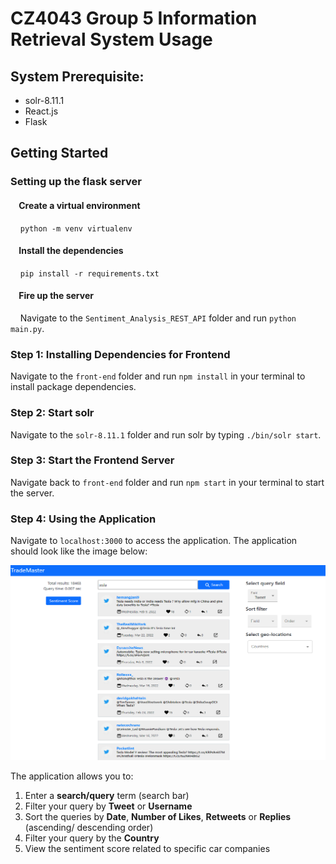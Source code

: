 # CZ4043 Group 5 Information Retrieval System Usage 

## System Prerequisite:
* solr-8.11.1
* React.js
* Flask

## Getting Started 

### Setting up the flask server
####  &nbsp;&nbsp;&nbsp;&nbsp;Create a virtual environment
&nbsp;&nbsp;&nbsp;&nbsp;`python -m venv virtualenv`

#### &nbsp;&nbsp;&nbsp;&nbsp;Install the dependencies
&nbsp;&nbsp;&nbsp;&nbsp;`pip install -r requirements.txt`

#### &nbsp;&nbsp;&nbsp;&nbsp;Fire up the server
&nbsp;&nbsp;&nbsp;&nbsp;Navigate to the `Sentiment_Analysis_REST_API` folder and run `python main.py`.

### Step 1: Installing Dependencies for Frontend
Navigate to the `front-end` folder and run `npm install` in your terminal to install package dependencies.

### Step 2: Start solr
Navigate to the `solr-8.11.1` folder and run solr by typing `./bin/solr start`.

### Step 3: Start the Frontend Server 
Navigate back to `front-end` folder and run `npm start` in your terminal to start the server.

### Step 4: Using the Application
Navigate to `localhost:3000` to access the application. The application should look like the image below:

![Image of Application](https://github.com/kirath2205/Information-Retrieval/blob/main/assets/frontend_ss.png)

The application allows you to:
1. Enter a **search/query** term (search bar)
2. Filter your query by **Tweet** or **Username**
3. Sort the queries by **Date**, **Number of Likes**, **Retweets** or **Replies** (ascending/ descending order)
4. Filter your query by the **Country**
5. View the sentiment score related to specific car companies 
